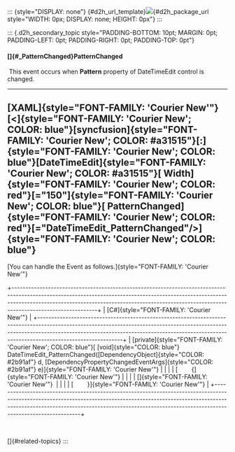 ::: {style="DISPLAY: none"}
[](ms-xhelp:///?Id=d2h_url_template){#d2h_url_template}![](!package_url!){#d2h_package_url style="WIDTH: 0px; DISPLAY: none; HEIGHT: 0px"}
:::

::: {.d2h_secondary_topic style="PADDING-BOTTOM: 10pt; MARGIN: 0pt; PADDING-LEFT: 0pt; PADDING-RIGHT: 0pt; PADDING-TOP: 0pt"}
#### []{#_PatternChanged}PatternChanged

 This event occurs when **Pattern** property of DateTimeEdit control is changed.

  -----------------------------------------------------------------------------------------------------------------------------------------------------------------------------------------------------------------------------------------------------------------------------------------------------------------------------------------------------------------------------------------------------------------------------------------------------------------------------------------------------------------------
  [XAML]{style="FONT-FAMILY: 'Courier New'"}
  [\<]{style="FONT-FAMILY: 'Courier New'; COLOR: blue"}[syncfusion]{style="FONT-FAMILY: 'Courier New'; COLOR: #a31515"}[:]{style="FONT-FAMILY: 'Courier New'; COLOR: blue"}[DateTimeEdit]{style="FONT-FAMILY: 'Courier New'; COLOR: #a31515"}[ Width]{style="FONT-FAMILY: 'Courier New'; COLOR: red"}[=\"150\"]{style="FONT-FAMILY: 'Courier New'; COLOR: blue"}[ PatternChanged]{style="FONT-FAMILY: 'Courier New'; COLOR: red"}[=\"DateTimeEdit_PatternChanged\"/\>]{style="FONT-FAMILY: 'Courier New'; COLOR: blue"}
  -----------------------------------------------------------------------------------------------------------------------------------------------------------------------------------------------------------------------------------------------------------------------------------------------------------------------------------------------------------------------------------------------------------------------------------------------------------------------------------------------------------------------

[You can handle the Event as follows.]{style="FONT-FAMILY: 'Courier New'"}

+------------------------------------------------------------------------------------------------------------------------------------------------------------------------------------------------------------------------------------------------------------------------+
| [C#]{style="FONT-FAMILY: 'Courier New'"}                                                                                                                                                                                                                               |
+------------------------------------------------------------------------------------------------------------------------------------------------------------------------------------------------------------------------------------------------------------------------+
| [private]{style="FONT-FAMILY: 'Courier New'; COLOR: blue"}[ [void]{style="COLOR: blue"} DateTimeEdit_PatternChanged([DependencyObject]{style="COLOR: #2b91af"} d, [DependencyPropertyChangedEventArgs]{style="COLOR: #2b91af"} e)]{style="FONT-FAMILY: 'Courier New'"} |
|                                                                                                                                                                                                                                                                        |
| [        {]{style="FONT-FAMILY: 'Courier New'"}                                                                                                                                                                                                                        |
|                                                                                                                                                                                                                                                                        |
| []{style="FONT-FAMILY: 'Courier New'"}                                                                                                                                                                                                                                 |
|                                                                                                                                                                                                                                                                        |
| [        }]{style="FONT-FAMILY: 'Courier New'"}                                                                                                                                                                                                                        |
+------------------------------------------------------------------------------------------------------------------------------------------------------------------------------------------------------------------------------------------------------------------------+

 

[]{#related-topics}
:::
